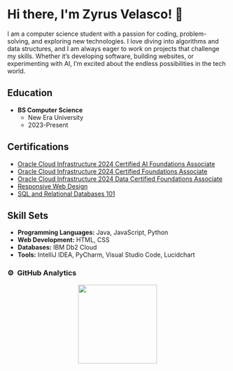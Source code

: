 # Hi there, I'm Zyrus Velasco! 👋

I am a computer science student with a passion for coding, problem-solving, and exploring new technologies. I love diving into algorithms and data structures, and I am always eager to work on projects that challenge my skills. Whether it’s developing software, building websites, or experimenting with AI, I’m excited about the endless possibilities in the tech world.

## Education
- **BS Computer Science**
  - New Era University
  - 2023-Present

## Certifications
- [Oracle Cloud Infrastructure 2024 Certified AI Foundations Associate](https://catalog-education.oracle.com/ords/certview/sharebadge?id=DC6A15BBE4AAB2859284EEAF8BC4529BB9052231DEB580F535EB4A400018006A&fbclid=IwY2xjawG31IhleHRuA2FlbQIxMQABHX9tffX8HaBg4ve2N1zEUwZNeYHhszWCIBrssIdmM5rWhMzBWijVITwgyg_aem_QviVrzgM3se3ZPNIiqGX0w)
- [Oracle Cloud Infrastructure 2024 Certified Foundations Associate](https://catalog-education.oracle.com/ords/certview/sharebadge?id=47EB705944BD49627078835FF051CECA4110887B16BBC9E1090C9B4EF15407EC&fbclid=IwY2xjawGx-chleHRuA2FlbQIxMQABHU_0H9hF2W52FASq8Zs1LZnH_jgo_bLNRNpM0I4QRlXmwHkuqA5d7uthNg_aem_2lJip-_HRpOrpEzxKeZkpw)
- [Oracle Cloud Infrastructure 2024 Data Certified Foundations Associate](https://catalog-education.oracle.com/ords/certview/sharebadge?id=47EB705944BD49627078835FF051CECA25435F3D219EAC29F0C1316542378BC7&fbclid=IwY2xjawG1SVxleHRuA2FlbQIxMQABHcRVIjYbdveQfGv7ryVk4K2FN3MfRMQoBPmNOSdXSS2QrvaMGpZJNMY54w_aem_Tr7LbLjypYFJvimL5Cxj1Q)
- [Responsive Web Design](https://www.freecodecamp.org/certification/ZyCallado/responsive-web-design)
- [SQL and Relational Databases 101](https://courses.cognitiveclass.ai/certificates/fca5cd6188f744928f19dfb39be389f4)

## Skill Sets
- **Programming Languages:** Java, JavaScript, Python
- **Web Development:** HTML, CSS
- **Databases:** IBM Db2 Cloud
- **Tools:** IntelliJ IDEA, PyCharm, Visual Studio Code, Lucidchart

### ⚙️ &nbsp;GitHub Analytics

<p align="center">
<a href="https://github.com/ZyCallado">
  <img height="180em" src="https://github-readme-stats-eight-theta.vercel.app/api?username=prismic7&show_icons=true&theme=algolia&include_all_commits=true&count_private=true"/>
</a>
</p>
